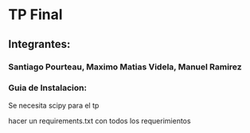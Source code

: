 # TP Final

## Integrantes: 
### Santiago Pourteau, Maximo Matias Videla, Manuel Ramirez

### Guia de Instalacion:

Se necesita scipy para el tp

hacer un requirements.txt con todos los requerimientos 